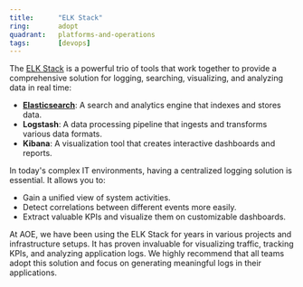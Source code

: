 ```yaml
---
title:      "ELK Stack"
ring:       adopt
quadrant:   platforms-and-operations
tags:       [devops]
---
```


The [ELK Stack](https://www.elastic.co/de/elastic-stack) is a powerful trio of tools that work together to provide a comprehensive solution for logging, searching, visualizing, and analyzing data in real time:

- **[Elasticsearch](/platforms-and-operations/elasticsearch/)**: A search and analytics engine that indexes and stores data.
- **Logstash**: A data processing pipeline that ingests and transforms various data formats.
- **Kibana**: A visualization tool that creates interactive dashboards and reports.

In today's complex IT environments, having a centralized logging solution is essential. It allows you to:
- Gain a unified view of system activities.
- Detect correlations between different events more easily.
- Extract valuable KPIs and visualize them on customizable dashboards.

At AOE, we have been using the ELK Stack for years in various projects and infrastructure setups. It has proven invaluable for visualizing traffic, tracking KPIs, and analyzing application logs. We highly recommend that all teams adopt this solution and focus on generating meaningful logs in their applications.
